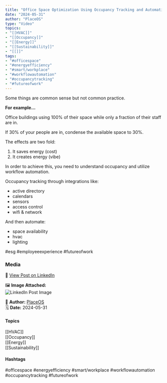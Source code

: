 ```yaml
---
title: "Office Space Optimization Using Occupancy Tracking and Automation"  
date: "2024-05-31"  
author: "PlaceOS"  
type: "Video"  
topics:  
- "[[HVAC]]"  
- "[[Occupancy]]"  
- "[[Energy]]"  
- "[[Sustainability]]"  
- "[[]]"  
tags:  
- "#officespace"  
- "#energyefficiency"  
- "#smart/workplace"  
- "#workflowautomation"  
- "#occupancytracking"  
- "#futureofwork"  
---
```

Some things are common sense but not common practice.

**For example...**

Office buildings using 100% of their space while only a fraction of their staff are in.

If 30% of your people are in, condense the available space to 30%.

The effects are two fold:

1. It saves energy (cost)  
2. It creates energy (vibe)

In order to achieve this, you need to understand occupancy and utilize workflow automation.

Occupancy tracking through integrations like:

*   active directory
*   calendars
*   sensors
*   access control
*   wifi & network

And then automate:

*   space availability
*   hvac
*   lighting

#esg #employeeexperience #futureofwork

### Media

🔗 [View Post on LinkedIn](https://www.linkedin.com/feed/update/urn:li:activity:7202139848013484032)  
  
🖼 **Image Attached:**  
![LinkedIn Post Image](https://media.licdn.com/dms/image/v2/D5605AQH5jQntSzOalQ/feedshare-thumbnail_720_1280/feedshare-thumbnail_720_1280/0/1717123719462?e=1742263200&v=beta&t=7Z1AG6iCGytolmlTh9XHZKt1feCkWyLM42eXAbZOfoU)  
  
👤 **Author:** [PlaceOS](https://www.linkedin.com/in/jonathanmcfarlane/)  
🗓️ **Date:** 2024-05-31

#### Topics

[[HVAC]]  
[[Occupancy]]  
[[Energy]]  
[[Sustainability]]  
#### Hashtags

#officespace #energyefficiency #smart/workplace #workflowautomation #occupancytracking #futureofwork